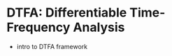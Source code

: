DTFA: Differentiable Time-Frequency Analysis
============================================

- intro to DTFA framework
